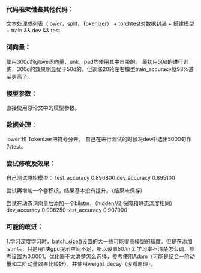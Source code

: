 ### 代码框架借鉴其他代码：
文本处理成列表（lower，split，Tokenizer） +  torchtest对数据封装  +  搭建模型  +  train && dev && test
### 词向量：
使用300d的glove词向量，unk，pad均使用其中自带的。
最初用50d的进行训练，300d的效果明显优于50d的。但训练20轮左右模型train_accuracy就98%甚至更高了。
### 模型参数：
直接使用原论文中的模型参数。
### 数据处理：
lower 和 Tokenizer把符号分开。
自己在进行测试的时候将dev中选出5000句作为test。
### 尝试修改及效果：
自己测试原始模型：
test_accuracy 0.896800  dev_accuracy 0.895100

尝试再增加一个卷积核，结果基本没有提升。（结果未保存）

尝试在动态词向量后添加一个bilstm，（hidden//2,保障和静态深度相同）
dev_accuracy 0.906250  test_accuracy 0.907000

### 可能的改进：
1.学习深度学习时，batch_size()设置的大一些可能提高模型的精度。但是在添加lstm后，只是用1块gpu提示空间不足，所以设置50.\n
2.学习率不清楚怎么调，参考设置为0.0001。优化器不太清楚怎么选择，参考使用Adam（可能是结合一阶动量和二阶动量效果比较好），并使用weight_decay（没看原理）。
